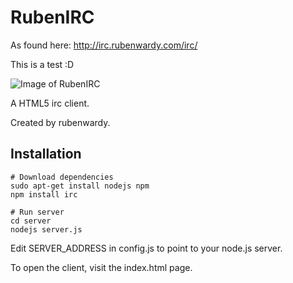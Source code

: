 RubenIRC
========

As found here: http://irc.rubenwardy.com/irc/

This is a test :D

![Image of RubenIRC](http://rubenwardy.com/static/portfollio/web_rubenirc_full.png)

A HTML5 irc client.

Created by rubenwardy.

Installation
------------

```
# Download dependencies
sudo apt-get install nodejs npm
npm install irc

# Run server
cd server
nodejs server.js
```

Edit SERVER_ADDRESS in config.js to point to your node.js server.

To open the client, visit the index.html page.
